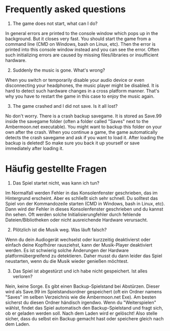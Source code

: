 # Frequently asked questions

1. The game does not start, what can I do?

In general errors are printed to the console window which pops up in the background. But it closes very fast. You should start the game from a command line (CMD on Windows, bash on Linux, etc). Then the error is printed into this console window instead and you can see the error. Often such initializing errors are caused by missing files/libraries or insufficient hardware.

2. Suddenly the music is gone. What's wrong?

When you switch or temporarily disable your audio device or even disconnecting your headphones, the music player might be disabled. It is hard to detect such hardware changes in a cross platform manner. That's why you have to restart the game in this case to enjoy the music again.

3. The game crashed and I did not save. Is it all lost?

No don't worry. There is a crash backup savegame. It is stored as Save.99 inside the savegame folder (often a folder called "Saves" next to the Ambermoon.net executable). You might want to backup this folder on your own after the crash. When you continue a game, the game automatically detects the crash savegame and ask if you want to load it. After loading the backup is deleted! So make sure you back it up yourself or save immediately after loading it.


# Häufig gestellte Fragen

1. Das Spiel startet nicht, was kann ich tun?

Im Normalfall werden Fehler in das Konsolenfenster geschrieben, das im Hintergrund erscheint. Aber es schließt sich sehr schnell. Du solltest das Spiel von der Kommandozeile starten (CMD in Windows, bash in Linux, etc). Dann wird der Fehler in dieses Konsolenfenster geschrieben und du kannst ihn sehen. Oft werden solche Initialisierungfehler durch fehlende Dateien/Bibliotheken oder nicht ausreichende Hardware verursacht.

2. Plötzlich ist die Musik weg. Was läuft falsch?

Wenn du dein Audiogerät wechselst oder kurzzeitig deaktivierst oder einfach deine Kopfhörer rausziehst, kann der Musik-Player deaktiviert werden. Es ist schwierig solche Änderungen der Hardware platformübergreifend zu detektieren. Daher musst du dann leider das Spiel neustarten, wenn du die Musik wieder genießen möchtest.

3. Das Spiel ist abgestürzt und ich habe nicht gespeichert. Ist alles verloren?

Nein, keine Sorge. Es gibt einen Backup-Spielstand bei Abstürzen. Dieser wird als Save.99 im Spielstandsordner gespeichert (oft ein Ordner namens "Saves" im selben Verzeichnis wie die Ambermoon.net Exe). Am besten sicherst du diesen Ordner händisch irgendwo. Wenn du "Weiterspielen" wählst, findet das Spiel automatisch den Backup-Spielstand und fragt sich, ob er geladen werden soll. Nach dem Laden wird er gelöscht! Also stelle sicher, dass du selbst ein Backup gemacht hast oder speichere gleich nach dem Laden.
